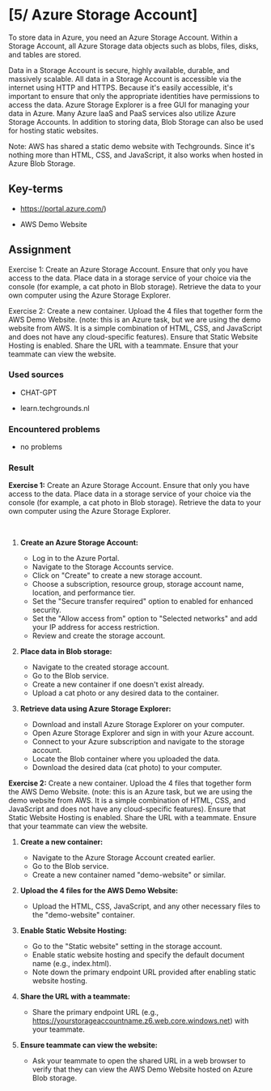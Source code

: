 # [5/ Azure Storage Account]

To store data in Azure, you need an Azure Storage Account. Within a Storage Account, all Azure Storage data objects such as blobs, files, disks, and tables are stored.

Data in a Storage Account is secure, highly available, durable, and massively scalable. All data in a Storage Account is accessible via the internet using HTTP and HTTPS. Because it's easily accessible, it's important to ensure that only the appropriate identities have permissions to access the data. Azure Storage Explorer is a free GUI for managing your data in Azure. Many Azure IaaS and PaaS services also utilize Azure Storage Accounts. In addition to storing data, Blob Storage can also be used for hosting static websites.

Note: AWS has shared a static demo website with Techgrounds. Since it's nothing more than HTML, CSS, and JavaScript, it also works when hosted in Azure Blob Storage.

## Key-terms

- https://portal.azure.com/)

- AWS Demo Website

## Assignment

Exercise 1:
Create an Azure Storage Account. Ensure that only you have access to the data. Place data in a storage service of your choice via the console (for example, a cat photo in Blob storage). Retrieve the data to your own computer using the Azure Storage Explorer.

Exercise 2:
Create a new container. Upload the 4 files that together form the AWS Demo Website. (note: this is an Azure task, but we are using the demo website from AWS. It is a simple combination of HTML, CSS, and JavaScript and does not have any cloud-specific features). Ensure that Static Website Hosting is enabled. Share the URL with a teammate. Ensure that your teammate can view the website.

### Used sources

- CHAT-GPT

- learn.techgrounds.nl

### Encountered problems

- no problems

### Result

**Exercise 1:**
Create an Azure Storage Account. Ensure that only you have access to the data. Place data in a storage service of your choice via the console (for example, a cat photo in Blob storage). Retrieve the data to your own computer using the Azure Storage Explorer.

    

1. **Create an Azure Storage Account:**
   
   - Log in to the Azure Portal.
   - Navigate to the Storage Accounts service.
   - Click on "Create" to create a new storage account.
   - Choose a subscription, resource group, storage account name, location, and performance tier.
   - Set the "Secure transfer required" option to enabled for enhanced security.
   - Set the "Allow access from" option to "Selected networks" and add your IP address for access restriction.
   - Review and create the storage account.

2. **Place data in Blob storage:**
   
   - Navigate to the created storage account.
   - Go to the Blob service.
   - Create a new container if one doesn't exist already.
   - Upload a cat photo or any desired data to the container.

3. **Retrieve data using Azure Storage Explorer:**
   
   - Download and install Azure Storage Explorer on your computer.
   - Open Azure Storage Explorer and sign in with your Azure account.
   - Connect to your Azure subscription and navigate to the storage account.
   - Locate the Blob container where you uploaded the data.
   - Download the desired data (cat photo) to your computer.

**Exercise 2:**
Create a new container. Upload the 4 files that together form the AWS Demo Website. (note: this is an Azure task, but we are using the demo website from AWS. It is a simple combination of HTML, CSS, and JavaScript and does not have any cloud-specific features). Ensure that Static Website Hosting is enabled. Share the URL with a teammate. Ensure that your teammate can view the website.

1. **Create a new container:**
   
   - Navigate to the Azure Storage Account created earlier.
   - Go to the Blob service.
   - Create a new container named "demo-website" or similar.

2. **Upload the 4 files for the AWS Demo Website:**
   
   - Upload the HTML, CSS, JavaScript, and any other necessary files to the "demo-website" container.

3. **Enable Static Website Hosting:**
   
   - Go to the "Static website" setting in the storage account.
   - Enable static website hosting and specify the default document name (e.g., index.html).
   - Note down the primary endpoint URL provided after enabling static website hosting.

4. **Share the URL with a teammate:**
   
   - Share the primary endpoint URL (e.g., https://yourstorageaccountname.z6.web.core.windows.net) with your teammate.

5. **Ensure teammate can view the website:**
   
   - Ask your teammate to open the shared URL in a web browser to verify that they can view the AWS Demo Website hosted on Azure Blob storage.